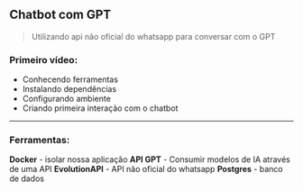 ## Chatbot com GPT
> Utilizando api não oficial do whatsapp para conversar com o GPT

### Primeiro vídeo:
- Conhecendo ferramentas
- Instalando dependências
- Configurando ambiente
- Criando primeira interação com o chatbot

---

### Ferramentas:
**Docker** - isolar nossa aplicação
**API GPT** - Consumir modelos de IA através de uma API
**EvolutionAPI** - API não oficial do whatsapp
**Postgres** - banco de dados
